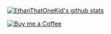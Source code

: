 [![EthanThatOneKid's github stats](https://github-readme-stats.vercel.app/api?username=EthanThatOneKid&show_icons=true&theme=tokyonight)][site]

[![Buy me a Coffee](https://img.shields.io/badge/buy%20me%20a-coffee-%23FF813F)][bmac]

[bmac]: https://buymeacoff.ee/etok
[site]: http://ethandavidson.com/

